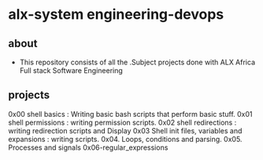 # alx-system engineering-devops

## about

- This repository consists of all the .Subject projects done with ALX Africa Full stack Software Engineering

## projects

0x00 shell basics : Writing basic bash scripts that perform basic stuff.
0x01 shell permissions : writing permission scripts.
0x02 shell redirections : writing redirection scripts and Display
0x03 Shell init files, variables and expansions : writing scripts.
0x04. Loops, conditions and parsing.
0x05. Processes and signals
0x06-regular_expressions
